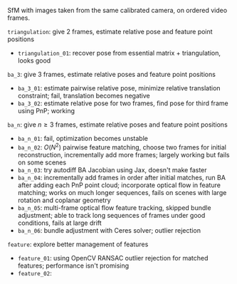 SfM with images taken from the same calibrated camera, on ordered video frames.

`triangulation`: give 2 frames, estimate relative pose and feature point positions
 - `triangulation_01`: recover pose from essential matrix + triangulation, looks good

`ba_3`: give 3 frames, estimate relative poses and feature point positions
 - `ba_3_01`: estimate pairwise relative pose, minimize relative translation constraint; fail, translation becomes negative
 - `ba_3_02`: estimate relative pose for two frames, find pose for third frame using PnP; working

`ba_n`: give $n\ge3$ frames, estimate relative poses and feature point positions
 - `ba_n_01`: fail, optimization becomes unstable
 - `ba_n_02`: $O(N^2)$ pairwise feature matching, choose two frames for initial reconstruction, incrementally add more frames; largely working but fails on some scenes
 - `ba_n_03`: try autodiff BA Jacobian using Jax, doesn't make faster
 - `ba_n_04`: incrementally add frames in order after initial matches, run BA after adding each PnP point cloud; incorporate optical flow in feature matching; works on much longer sequences, fails on scenes with large rotation and coplanar geometry
 - `ba_n_05`: multi-frame optical flow feature tracking, skipped bundle adjustment; able to track long sequences of frames under good conditions, fails at large drift
 - `ba_n_06`: bundle adjustment with Ceres solver; outlier rejection

`feature`: explore better management of features
 - `feature_01`: using OpenCV RANSAC outlier rejection for matched features; performance isn't promising
 - `feature_02`: 
